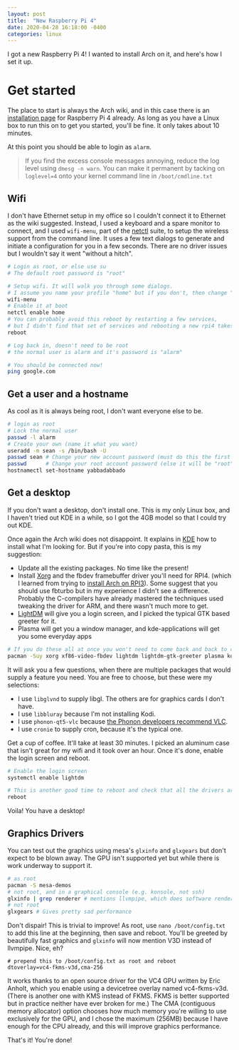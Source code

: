 ```yaml
---
layout: post
title:  "New Raspberry Pi 4"
date: 2020-04-28 16:18:00 -0400
categories: linux
---
```


I got a new Raspberry Pi 4! I wanted to install Arch on it, and here's how I set it up.

# Get started
The place to start is always the Arch wiki, and in this case there is an [installation page][] for Raspberry Pi 4 already. As long as you have a Linux box to run this on to get you started, you'll be fine. It only takes about 10 minutes.

At this point you should be able to login as `alarm`.

> If you find the excess console messages annoying, reduce the log level using `dmesg -n warn`.
> You can make it permanent by tacking on `loglevel=4` onto your kernel command line in `/boot/cmdline.txt`

## Wifi
I don't have Ethernet setup in my office so I couldn't connect it to Ethernet as the wiki suggested. Instead, I used a keyboard and a spare monitor to connect, and I used `wifi-menu`, part of the [netctl][] suite, to setup the wireless support from the command line. It uses a few text dialogs to generate and initiate a configuration for you in a few seconds. There are no driver issues but I wouldn't say it went "without a hitch".

```sh
# Login as root, or else use su
# The default root password is "root"

# Setup wifi. It will walk you through some dialogs.
# I assume you name your profile "home" but if you don't, then change "home" anywhere after this
wifi-menu
# Enable it at boot
netctl enable home
# You can probably avoid this reboot by restarting a few services,
# but I didn't find that set of services and rebooting a new rpi4 takes like 20 seconds anyway
reboot

# Log back in, doesn't need to be root
# the normal user is alarm and it's password is "alarm"

# You should be connected now!
ping google.com 
```

## Get a user and a hostname
As cool as it is always being root, I don't want everyone else to be.
```sh
# login as root
# Lock the normal user
passwd -l alarm
# Create your own (name it what you want)
useradd -m sean -s /bin/bash -U
passwd sean # Change your new account password (must do this the first time to log in)
passwd      # Change your root account password (else it will be "root")
hostnamectl set-hostname yabbadabbado
```

## Get a desktop
If you don't want a desktop, don't install one. This is my only Linux box, and I haven't tried out KDE in a while, so I got the 4GB model so that I could try out KDE.

Once again the Arch wiki does not disappoint. It explains in [KDE][] how to install what I'm looking for. But if you're into copy pasta, this is my suggestion:

* Update all the existing packages. No time like the present!
* Install [Xorg][] and the fbdev framebuffer driver you'll need for RPI4. (which I learned from trying to [install Arch on RPI3][]). Some suggest that you should use fbturbo but in my experience I didn't see a difference. Probably the C-compilers have already mastered the techniques used tweaking the driver for ARM, and there wasn't much more to get.
* [LightDM][] will give you a login screen, and I picked the typical GTK based greeter for it.
* Plasma will get you a window manager, and kde-applications will get you some everyday apps

```sh
# If you do these all at once you won't need to come back and back to check on it
pacman -Suy xorg xf86-video-fbdev lightdm lightdm-gtk-greeter plasma kde-applications
```

It will ask you a few questions, when there are multiple packages that would supply a feature you need. You are free to choose, but these were my selections:
* I use `libglvnd` to supply libgl. The others are for graphics cards I don't have.
* I use `libbluray` because I'm not installing Kodi.
* I use `phonon-qt5-vlc` because [the Phonon developers recommend VLC].
* I use `cronie` to supply cron, because it's the typical one.

Get a cup of coffee. It'll take at least 30 minutes. I picked an aluminum case that isn't great for my wifi and it took over an hour.
Once it's done, enable the login screen and reboot.

```sh
# Enable the login screen
systemctl enable lightdm

# This is another good time to reboot and check that all the drivers are working
reboot
```
Voila! You have a desktop!

## Graphics Drivers

You can test out the graphics using mesa's `glxinfo` and `glxgears` but don't expect to be blown away. The GPU isn't supported yet but while there is work underway to support it.
```sh
# as root
pacman -S mesa-demos
# not root, and in a graphical console (e.g. konsole, not ssh)
glxinfo | grep renderer # mentions llvmpipe, which does software rendering
# not root
glxgears # Gives pretty sad performance
```

Don't dispair! This is trivial to improve! As root, use `nano /boot/config.txt` to add this line at the beginning, then save and reboot. You'll be greeted by beautifully fast graphics and `glxinfo` will now mention V3D instead of llvmpipe. Nice, eh? 
```
# prepend this to /boot/config.txt as root and reboot
dtoverlay=vc4-fkms-v3d,cma-256
```
It works thanks to an open source driver for the VC4 GPU written by Eric Anholt, which you enable using a devicetree overlay named vc4-fkms-v3d. (There is another one with KMS instead of FKMS. FKMS is better supported but in practice neither have ever broken for me.) The CMA (contiguous memory allocator) option chooses how much memory you're willing to use exclusively for the GPU, and I chose the maximum (256MB) because I have enough for the CPU already, and this will improve graphics performance.

That's it! You're done!


[installation page]: https://archlinuxarm.org/platforms/armv8/broadcom/raspberry-pi-4
[install Arch on RPI3]: https://archlinuxarm.org/platforms/armv8/broadcom/raspberry-pi-3
[netctl]: https://wiki.archlinux.org/index.php/Netctl
[KDE]: https://wiki.archlinux.org/index.php/KDE
[Xorg]: https://wiki.archlinux.org/index.php/Xorg
[LightDM]: https://wiki.archlinux.org/index.php/LightDM
[the Phonon developers recommend VLC]: https://www.phoronix.com/scan.php?page=news_item&px=MTUwNDM